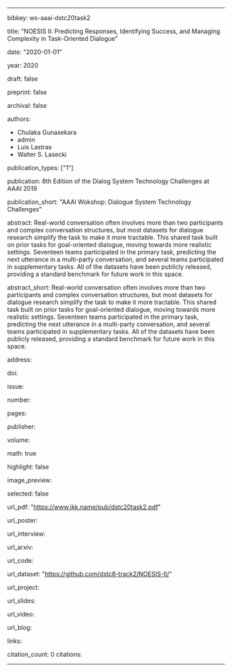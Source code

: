 ---

bibkey: ws-aaai-dstc20task2

title: "NOESIS II: Predicting Responses, Identifying Success, and Managing Complexity in Task-Oriented Dialogue"

date: "2020-01-01"

year: 2020

draft: false

preprint: false

archival: false

authors: 
- Chulaka Gunasekara
- admin
- Luis Lastras
- Walter S. Lasecki

publication_types: ["1"]

publication: 8th Edition of the Dialog System Technology Challenges at AAAI 2019

publication_short: "AAAI Wokshop: Dialogue System Technology Challenges"

abstract: Real-world conversation often involves more than two participants and complex conversation structures, but most datasets for dialogue research simplify the task to make it more tractable. This shared task built on prior tasks for goal-oriented dialogue, moving towards more realistic settings. Seventeen teams participated in the primary task, predicting the next utterance in a multi-party conversation, and several teams participated in supplementary tasks. All of the datasets have been publicly released, providing a standard benchmark for future work in this space.

abstract_short: Real-world conversation often involves more than two participants and complex conversation structures, but most datasets for dialogue research simplify the task to make it more tractable. This shared task built on prior tasks for goal-oriented dialogue, moving towards more realistic settings. Seventeen teams participated in the primary task, predicting the next utterance in a multi-party conversation, and several teams participated in supplementary tasks. All of the datasets have been publicly released, providing a standard benchmark for future work in this space.

address: 

doi: 

issue: 

number: 

pages: 

publisher: 

volume: 

math: true

highlight: false

image_preview: 

selected: false

url_pdf: "https://www.jkk.name/pub/dstc20task2.pdf"

url_poster: 

url_interview: 

url_arxiv: 

url_code: 

url_dataset: "https://github.com/dstc8-track2/NOESIS-II/"

url_project: 

url_slides: 

url_video: 

url_blog: 

links: 

citation_count: 0
citations:


---